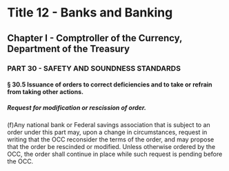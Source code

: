 
# Title 12 - Banks and Banking
## Chapter I - Comptroller of the Currency, Department of the Treasury
### PART 30 - SAFETY AND SOUNDNESS STANDARDS
#### § 30.5 Issuance of orders to correct deficiencies and to take or refrain from taking other actions.
##### Request for modification or rescission of order.

(f)Any national bank or Federal savings association that is subject to an order under this part may, upon a change in circumstances, request in writing that the OCC reconsider the terms of the order, and may propose that the order be rescinded or modified. Unless otherwise ordered by the OCC, the order shall continue in place while such request is pending before the OCC.
